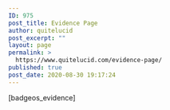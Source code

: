 ```yaml
---
ID: 975
post_title: Evidence Page
author: quitelucid
post_excerpt: ""
layout: page
permalink: >
  https://www.quitelucid.com/evidence-page/
published: true
post_date: 2020-08-30 19:17:24
---
```

[badgeos_evidence]